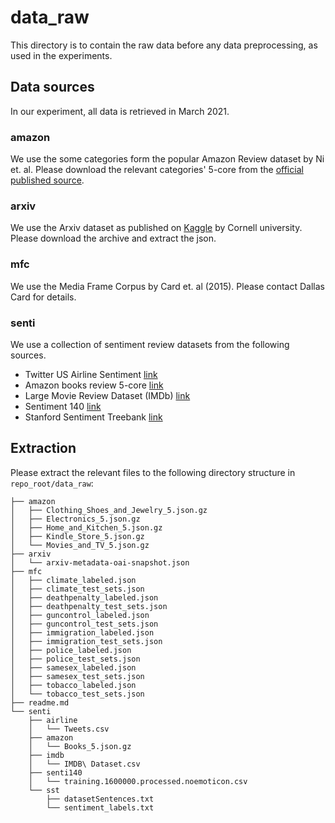 # data_raw

This directory is to contain the raw data before any data preprocessing, as used in the experiments.

## Data sources

In our experiment, all data is retrieved in March 2021.

### amazon

We use the some categories form the popular Amazon Review dataset by Ni et. al. Please download the relevant categories' 5-core from the [official published source](https://nijianmo.github.io/amazon/).

### arxiv

We use the Arxiv dataset as published on [Kaggle](https://www.kaggle.com/Cornell-University/arxiv) by Cornell university. Please download the archive and extract the json.

### mfc

We use the Media Frame Corpus by Card et. al (2015). Please contact Dallas Card for details.

### senti

We use a collection of sentiment review datasets from the following sources.

- Twitter US Airline Sentiment [link](https://www.kaggle.com/crowdflower/twitter-airline-sentiment)
- Amazon books review 5-core [link](https://nijianmo.github.io/amazon/)
- Large Movie Review Dataset (IMDb) [link](https://www.kaggle.com/lakshmi25npathi/imdb-dataset-of-50k-movie-reviews)
- Sentiment 140 [link](http://help.sentiment140.com/for-students)
- Stanford Sentiment Treebank [link](https://nlp.stanford.edu/sentiment/code.html)

## Extraction

Please extract the relevant files to the following directory structure in `repo_root/data_raw`:

```
├── amazon
│   ├── Clothing_Shoes_and_Jewelry_5.json.gz
│   ├── Electronics_5.json.gz
│   ├── Home_and_Kitchen_5.json.gz
│   ├── Kindle_Store_5.json.gz
│   └── Movies_and_TV_5.json.gz
├── arxiv
│   └── arxiv-metadata-oai-snapshot.json
├── mfc
│   ├── climate_labeled.json
│   ├── climate_test_sets.json
│   ├── deathpenalty_labeled.json
│   ├── deathpenalty_test_sets.json
│   ├── guncontrol_labeled.json
│   ├── guncontrol_test_sets.json
│   ├── immigration_labeled.json
│   ├── immigration_test_sets.json
│   ├── police_labeled.json
│   ├── police_test_sets.json
│   ├── samesex_labeled.json
│   ├── samesex_test_sets.json
│   ├── tobacco_labeled.json
│   └── tobacco_test_sets.json
├── readme.md
└── senti
    ├── airline
    │   └── Tweets.csv
    ├── amazon
    │   └── Books_5.json.gz
    ├── imdb
    │   └── IMDB\ Dataset.csv
    ├── senti140
    │   └── training.1600000.processed.noemoticon.csv
    └── sst
        ├── datasetSentences.txt
        └── sentiment_labels.txt
```
